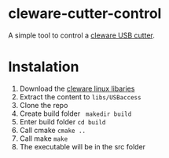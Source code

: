 # cleware-cutter-control

A simple tool to control a [cleware USB cutter](https://www.cleware-shop.de/epages/63698188.sf/en_GB/?ViewObjectPath=%2FShops%2F63698188%2FProducts%2F1001%2FSubProducts%2F1001-1).

# Instalation
1. Download the [cleware linux libaries](http://www.cleware.info/downloads/german/Linux_Ubuntu_6.0.1.zip)
1. Extract the content to `libs/USBaccess`
1. Clone the repo
1. Create build folder ` makedir build`
1. Enter build folder `cd build`
1. Call cmake `cmake ..`
1. Call make `make`
1. The executable will be in the src folder
